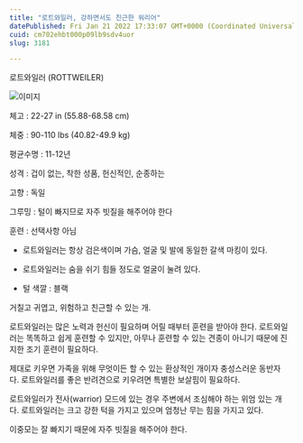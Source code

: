 ```yaml
---
title: "로트와일러, 강하면서도 친근한 워리어"
datePublished: Fri Jan 21 2022 17:33:07 GMT+0000 (Coordinated Universal Time)
cuid: cm702ehbt000p09lb9sdv4uor
slug: 3181

---
```



로트와일러 (ROTTWEILER)

![이미지](https://cdn.hashnode.com/res/hashnode/image/upload/v1739253119892/bfa2f401-a672-45ce-a637-8574f6d1f5b2.jpeg)

체고 : 22-27 in (55.88-68.58 cm)

체중 : 90-110 lbs (40.82-49.9 kg)

평균수명 : 11-12년

성격 : 겁이 없는, 착한 성품, 헌신적인, 순종하는

고향 : 독일

그루밍 : 털이 빠지므로 자주 빗질을 해주어야 한다

훈련 : 선택사항 아님

* 로트와일러는 항상 검은색이며 가슴, 얼굴 및 발에 동일한 갈색 마킹이 있다.

* 로트와일러는 숨을 쉬기 힘들 정도로 얼굴이 눌려 있다.

* 털 색깔 : 블랙

거칠고 귀엽고, 위험하고 친근할 수 있는 개.

로트와일러는 많은 노력과 헌신이 필요하며 어릴 때부터 훈련을 받아야 한다. 로트와일러는 똑똑하고 쉽게 훈련할 수 있지만, 아무나 훈련할 수 있는 견종이 아니기 때문에 진지한 조기 훈련이 필요하다.

제대로 키우면 가족을 위해 무엇이든 할 수 있는 환상적인 개이자 충성스러운 동반자다. 로트와일러를 좋은 반려견으로 키우려면 특별한 보살핌이 필요하다.

로트와일러가 전사(warrior) 모드에 있는 경우 주변에서 조심해야 하는 위엄 있는 개다. 로트와일러는 크고 강한 턱을 가지고 있으며 엄청난 무는 힘을 가지고 있다.

이중모는 잘 빠지기 때문에 자주 빗질을 해주어야 한다.